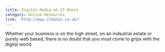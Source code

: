 ```yaml
---
title: Digital Media at IT Donut
category: Online Resources
link: 'http://www.itdonut.co.uk/'
---
```


Whether your business is on the high street, on an indsutrial estate or purely web based, there is no doubt that you must come to grips with the digital world.